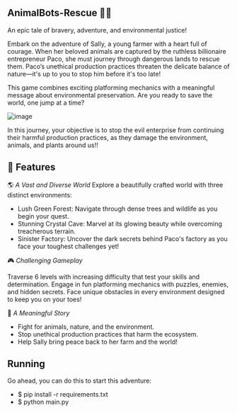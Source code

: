
## AnimalBots-Rescue 🐾🌱
An epic tale of bravery, adventure, and environmental justice!

Embark on the adventure of Sally, a young farmer with a heart full of courage. When her beloved animals are captured by the ruthless billionaire entrepreneur Paco, she must journey through dangerous lands to rescue them. Paco’s unethical production practices threaten the delicate balance of nature—it's up to you to stop him before it's too late!

This game combines exciting platforming mechanics with a meaningful message about environmental preservation. Are you ready to save the world, one jump at a time?

![image](https://github.com/user-attachments/assets/12234eae-3916-4c2a-b489-c6f9c902fa85)

In this journey, your objective is to stop the evil enterprise from continuing their harmful production practices, as they damage the environment, animals, and plants around us!!

## 🌟 Features
🌎 *A Vast and Diverse World*
Explore a beautifully crafted world with three distinct environments:

- Lush Green Forest: Navigate through dense trees and wildlife as you begin your quest.
- Stunning Crystal Cave: Marvel at its glowing beauty while overcoming treacherous terrain.
- Sinister Factory: Uncover the dark secrets behind Paco's factory as you face your toughest challenges yet!

🎮 *Challenging Gameplay*

Traverse 6 levels with increasing difficulty that test your skills and determination.
Engage in fun platforming mechanics with puzzles, enemies, and hidden secrets.
Face unique obstacles in every environment designed to keep you on your toes!

🌱 *A Meaningful Story*

- Fight for animals, nature, and the environment.
- Stop unethical production practices that harm the ecosystem.
- Help Sally bring peace back to her farm and the world!


## Running
Go ahead, you can do this to start this adventure: 
* $ pip install -r requirements.txt
* $ python main.py

